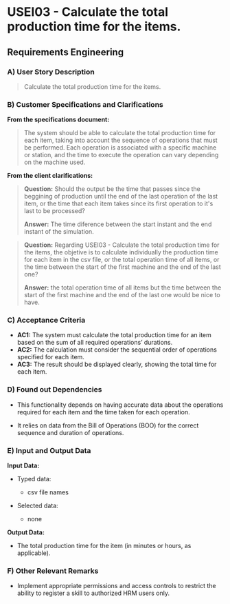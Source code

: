 # USEI03 - Calculate the total production time for the items.

## Requirements Engineering

### A) User Story Description

> Calculate the total production time for the items.

### B) Customer Specifications and Clarifications

**From the specifications document:**

> The system should be able to calculate the total production time for each item, taking into account the sequence of 
> operations that must be performed. Each operation is associated with a specific machine or station, and the time to 
> execute the operation can vary depending on the machine used.

**From the client clarifications:**

> **Question:** Should the output be the time that passes since the beggining of production until the end of the last operation of the last item, or the time that each item takes since its first operation to it's last to be processed?
>
> **Answer:** The time diference between the start instant and the end instant of the simulation.

> **Question:** Regarding USEI03 - Calculate the total production time for the items, the objetive is to calculate individually the production time for each item in the csv file, or the total operation time of all items, or the time between the start of the first machine and the end of the last one?
> 
> **Answer:** the total operation time of all items but the time between the start of the first machine and the end of the last one would be nice to have.


### C) Acceptance Criteria

* **AC1:** The system must calculate the total production time for an item based on the sum of all required operations’ durations.
* **AC2:** The calculation must consider the sequential order of operations specified for each item.
* **AC3:** The result should be displayed clearly, showing the total time for each item.


### D) Found out Dependencies

* This functionality depends on having accurate data about the operations required for each item and the time taken for each operation.

* It relies on data from the Bill of Operations (BOO) for the correct sequence and duration of operations.

### E) Input and Output Data

**Input Data:**

* Typed data:
    * csv file names

* Selected data:
    * none

**Output Data:**

* The total production time for the item (in minutes or hours, as applicable).

### F) Other Relevant Remarks

* Implement appropriate permissions and access controls to restrict the ability to register a skill to authorized HRM users only.